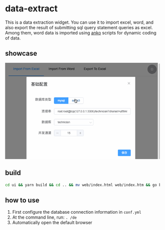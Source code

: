 # data-extract

This is a data extraction widget. You can use it to import excel, word, and also export the result of submitting sql query statement queries as excel. Among them, word data is imported using [anko](https://github.com/mattn/anko) scripts for dynamic coding of data.

## showcase

![showcase](doc/showcase.gif)

## build

```sh
cd ui && yarn build && cd .. && mv web/index.html web/index.htm && go build
```

## how to use

1. First configure the database connection information in `conf.yml`
2. At the command line, run: `. /de`
3. Automatically open the default browser
